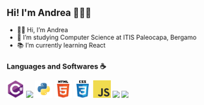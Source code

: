 <h2>Hi! I'm Andrea 🧑🏻‍💻</h2>
<ul>
  <li>🖐🏻 Hi, I’m Andrea</li>
  <li>🏫 I’m studying Computer Science at ITIS Paleocapa, Bergamo</li>
  <!--|--<li>🎮 I like music, IT, robotics and programming</li>-->
  <li>📚 I’m currently learning React</li>
</ul>

<h3>Languages and Softwares ☕</h3>
<p align='left'>
<img height="40" src="https://raw.githubusercontent.com/devicons/devicon/master/icons/csharp/csharp-original.svg" alt="C#">
<img height="40" src="https://raw.githubusercontent.com/jmnote/z-icons/master/svg/cpp.svg">
<img height="40" src="https://raw.githubusercontent.com/github/explore/80688e429a7d4ef2fca1e82350fe8e3517d3494d/topics/python/python.png" alt="pyhton">
<img height="40" src="https://raw.githubusercontent.com/devicons/devicon/master/icons/html5/html5-original-wordmark.svg" alt="html">
<img height="40" src="https://raw.githubusercontent.com/devicons/devicon/master/icons/css3/css3-original-wordmark.svg" alt="css">
<img height="40" src="https://raw.githubusercontent.com/github/explore/80688e429a7d4ef2fca1e82350fe8e3517d3494d/topics/javascript/javascript.png" alt="javacript">
<img height="40" src="https://www.react-it-guide.com/static/media/ReactLogo.73ac128a.png">
<!--<img height="40" src="https://upload.wikimedia.org/wikipedia/commons/thumb/4/4c/Brackets_Icon.svg/2048px-Brackets_Icon.svg.png" alt='brackets'>-->
<img height="40" src="https://upload.wikimedia.org/wikipedia/commons/thumb/5/59/Visual_Studio_Icon_2019.svg/1030px-Visual_Studio_Icon_2019.svg.png">
</p>

<!--![Image](C++.png)-->
<!--<table style="text-align:center;border: none;">
  <tr><td><img src="C++.png" style="width:26px;height:28px;"></td><td><img src="c#.png" style="width:20px;height:22px;"></td><td><img src="html.png" style="width:30px;height:32px;"></td><td><img src="css.png" style="width:22px;height:32px;"></td>
</tr>
</table>
-->

<!--<img src="https://github-readme-stats.vercel.app/api/top-langs/?username=andrearanica">-->

<!--<img src="https://github-readme-stats.vercel.app/api/top-langs/?username=andrearanica"><img src="https://img.shields.io/badge/C%2B%2B-00599C?style=for-the-badge&logo=c%2B%2B&logoColor=white"><img src="https://img.shields.io/badge/C%23-239120?style=for-the-badge&logo=c-sharp&logoColor=white"><img src="https://img.shields.io/badge/Python-FFD43B?style=for-the-badge&logo=python&logoColor=darkgreen"> 
<br>
<!--A CAPO-->
<!--<img src="https://img.shields.io/badge/HTML5-E34F26?style=for-the-badge&logo=html5&logoColor=white"> <img src="https://img.shields.io/badge/CSS3-1572B6?style=for-the-badge&logo=css3&logoColor=white">
<br>
<img src="https://img.shields.io/badge/Visual_Studio-5C2D91?style=for-the-badge&logo=visual%20studio&logoColor=white">-->
  <!--<li>ABB RobotStudio</li>-->
<!--<img src="https://img.shields.io/badge/Arduino-00979D?style=for-the-badge&logo=Arduino&logoColor=white">>---->
